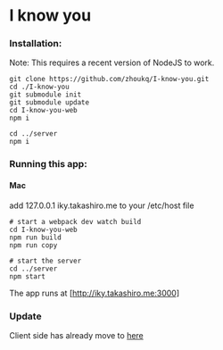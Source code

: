 # I know you

### Installation:
Note: This requires a recent version of NodeJS to work.
```shell
git clone https://github.com/zhoukq/I-know-you.git
cd ./I-know-you
git submodule init
git submodule update
cd I-know-you-web
npm i

cd ../server
npm i
```

### Running this app:
#### Mac 
add 127.0.0.1 iky.takashiro.me to your /etc/host file

```shell
# start a webpack dev watch build
cd I-know-you-web
npm run build
npm run copy

# start the server
cd ../server
npm start
```
The app runs at [http://iky.takashiro.me:3000]

### Update
Client side has already move to [here](https://github.com/zhoukq/I-know-you)

